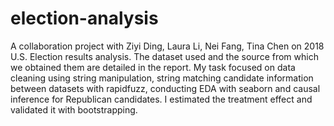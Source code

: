 # election-analysis
A collaboration project with Ziyi Ding, Laura Li, Nei Fang, Tina Chen on 2018 U.S. Election results analysis. The dataset used and the source from which we obtained them are detailed in the report. My task focused on data cleaning using string manipulation, string matching candidate information between datasets with rapidfuzz, conducting EDA with seaborn and causal inference for Republican candidates. I estimated the treatment effect and validated it with bootstrapping.
